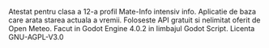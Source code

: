 Atestat pentru clasa a 12-a profil Mate-Info intensiv info.
Aplicatie de baza care arata starea actuala a vremii.
Foloseste API gratuit si nelimitat oferit de Open Meteo.
Facut in Godot Engine 4.0.2 in limbajul Godot Script.
Licenta GNU-AGPL-V3.0
